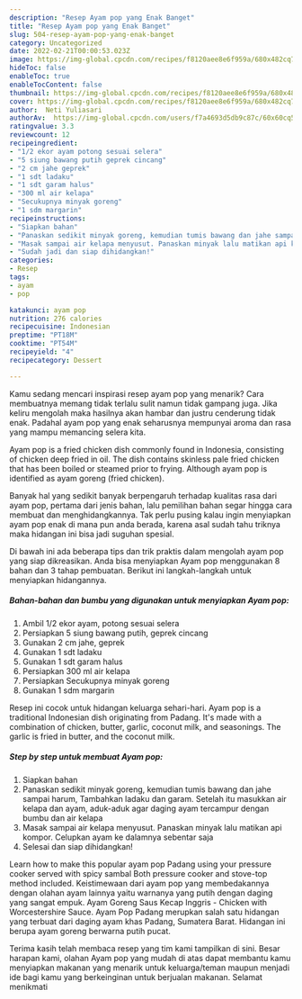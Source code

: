 ```yaml
---
description: "Resep Ayam pop yang Enak Banget"
title: "Resep Ayam pop yang Enak Banget"
slug: 504-resep-ayam-pop-yang-enak-banget
category: Uncategorized
date: 2022-02-21T00:00:53.023Z
image: https://img-global.cpcdn.com/recipes/f8120aee8e6f959a/680x482cq70/ayam-pop-foto-resep-utama.jpg
hideToc: false
enableToc: true
enableTocContent: false
thumbnail: https://img-global.cpcdn.com/recipes/f8120aee8e6f959a/680x482cq70/ayam-pop-foto-resep-utama.jpg
cover: https://img-global.cpcdn.com/recipes/f8120aee8e6f959a/680x482cq70/ayam-pop-foto-resep-utama.jpg
author:  Neti Yuliasari
authorAv:  https://img-global.cpcdn.com/users/f7a4693d5db9c87c/60x60cq50/avatar.jpg
ratingvalue: 3.3
reviewcount: 12
recipeingredient:
- "1/2 ekor ayam potong sesuai selera"
- "5 siung bawang putih geprek cincang"
- "2 cm jahe geprek"
- "1 sdt ladaku"
- "1 sdt garam halus"
- "300 ml air kelapa"
- "Secukupnya minyak goreng"
- "1 sdm margarin"
recipeinstructions:
- "Siapkan bahan"
- "Panaskan sedikit minyak goreng, kemudian tumis bawang dan jahe sampai harum, Tambahkan ladaku dan garam. Setelah itu masukkan air kelapa dan ayam, aduk-aduk agar daging ayam tercampur dengan bumbu dan air kelapa"
- "Masak sampai air kelapa menyusut. Panaskan minyak lalu matikan api kompor. Celupkan ayam ke dalamnya sebentar saja"
- "Sudah jadi dan siap dihidangkan!"
categories:
- Resep
tags:
- ayam
- pop

katakunci: ayam pop 
nutrition: 276 calories
recipecuisine: Indonesian
preptime: "PT18M"
cooktime: "PT54M"
recipeyield: "4"
recipecategory: Dessert

---
```



Kamu sedang mencari inspirasi resep ayam pop yang menarik? Cara membuatnya memang tidak terlalu sulit namun tidak gampang juga. Jika keliru mengolah maka hasilnya akan hambar dan justru cenderung tidak enak. Padahal ayam pop yang enak seharusnya mempunyai aroma dan rasa yang mampu memancing selera kita.


Ayam pop is a fried chicken dish commonly found in Indonesia, consisting of chicken deep fried in oil. The dish contains skinless pale fried chicken that has been boiled or steamed prior to frying. Although ayam pop is identified as ayam goreng (fried chicken).

Banyak hal yang sedikit banyak berpengaruh terhadap kualitas rasa dari ayam pop, pertama dari jenis bahan, lalu pemilihan bahan segar hingga cara membuat dan menghidangkannya. Tak perlu pusing kalau ingin menyiapkan ayam pop enak di mana pun anda berada, karena asal sudah tahu triknya maka hidangan ini bisa jadi suguhan spesial.


Di bawah ini ada beberapa tips dan trik praktis dalam mengolah ayam pop yang siap dikreasikan. Anda bisa menyiapkan Ayam pop menggunakan 8 bahan dan 3 tahap pembuatan. Berikut ini langkah-langkah untuk menyiapkan hidangannya.

<!--inarticleads1-->

##### Bahan-bahan dan bumbu yang digunakan untuk menyiapkan Ayam pop:

1. Ambil 1/2 ekor ayam, potong sesuai selera
1. Persiapkan 5 siung bawang putih, geprek cincang
1. Gunakan 2 cm jahe, geprek
1. Gunakan 1 sdt ladaku
1. Gunakan 1 sdt garam halus
1. Persiapkan 300 ml air kelapa
1. Persiapkan Secukupnya minyak goreng
1. Gunakan 1 sdm margarin


Resep ini cocok untuk hidangan keluarga sehari-hari. Ayam pop is a traditional Indonesian dish originating from Padang. It&#39;s made with a combination of chicken, butter, garlic, coconut milk, and seasonings. The garlic is fried in butter, and the coconut milk. 

<!--inarticleads2-->

##### Step by step untuk membuat Ayam pop:

1. Siapkan bahan
1. Panaskan sedikit minyak goreng, kemudian tumis bawang dan jahe sampai harum, Tambahkan ladaku dan garam. Setelah itu masukkan air kelapa dan ayam, aduk-aduk agar daging ayam tercampur dengan bumbu dan air kelapa
1. Masak sampai air kelapa menyusut. Panaskan minyak lalu matikan api kompor. Celupkan ayam ke dalamnya sebentar saja
1. Selesai dan siap dihidangkan!

Learn how to make this popular ayam pop Padang using your pressure cooker served with spicy sambal Both pressure cooker and stove-top method included. Keistimewaan dari ayam pop yang membedakannya dengan olahan ayam lainnya yaitu warnanya yang putih dengan daging yang sangat empuk. Ayam Goreng Saus Kecap Inggris - Chicken with Worcestershire Sauce. Ayam Pop Padang merupkan salah satu hidangan yang terbuat dari daging ayam khas Padang, Sumatera Barat. Hidangan ini berupa ayam goreng berwarna putih pucat. 

Terima kasih telah membaca resep yang tim kami tampilkan di sini. Besar harapan kami, olahan Ayam pop yang mudah di atas dapat membantu kamu menyiapkan makanan yang menarik untuk keluarga/teman maupun menjadi ide bagi kamu yang berkeinginan untuk berjualan makanan. Selamat menikmati
